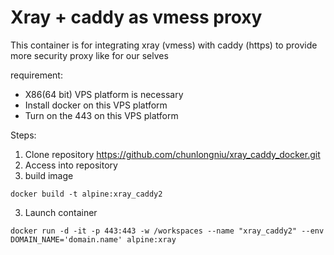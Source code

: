 # Xray + caddy as vmess proxy

This container is for integrating xray (vmess) with caddy (https)
to provide more security proxy like for our selves

requirement:
- X86(64 bit) VPS platform is necessary
- Install docker on this VPS platform
- Turn on the 443 on this VPS platform

Steps:
1. Clone repository https://github.com/chunlongniu/xray_caddy_docker.git
2. Access into repository
3. build image
```shell
docker build -t alpine:xray_caddy2
```
3. Launch container
```shell
docker run -d -it -p 443:443 -w /workspaces --name "xray_caddy2" --env DOMAIN_NAME='domain.name' alpine:xray
```

